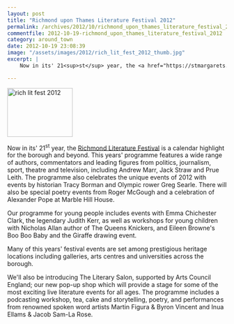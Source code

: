 ```yaml
---
layout: post
title: "Richmond upon Thames Literature Festival 2012"
permalink: /archives/2012/10/richmond_upon_thames_literature_festival_2012.html
commentfile: 2012-10-19-richmond_upon_thames_literature_festival_2012
category: around_town
date: 2012-10-19 23:08:39
image: "/assets/images/2012/rich_lit_fest_2012_thumb.jpg"
excerpt: |
    Now in its' 21<sup>st</sup> year, the <a href="https://stmargarets.london/directory/art/200610191449">Richmond Literature Festival</a> is a calendar highlight for the borough and beyond. This years' programme features a wide range of authors, commentators and leading figures from politics, journalism, sport, theatre and television, including Andrew Marr, Jack Straw and Prue Leith. The programme also celebrates the unique events of 2012 with events by historian Tracy Borman and Olympic rower Greg Searle. There will also be special poetry events from Roger McGough and a celebration of Alexander Pope at Marble Hill House.

---
```


<a href="/assets/images/2012/rich_lit_fest_2012.jpg" title="See larger version of - rich lit fest 2012"><img src="/assets/images/2012/rich_lit_fest_2012_thumb.jpg" width="150" height="112" alt="rich lit fest 2012" class="photo right" /></a>

Now in its' 21<sup>st</sup> year, the [Richmond Literature Festival](/directory/art/200610191449) is a calendar highlight for the borough and beyond. This years' programme features a wide range of authors, commentators and leading figures from politics, journalism, sport, theatre and television, including Andrew Marr, Jack Straw and Prue Leith. The programme also celebrates the unique events of 2012 with events by historian Tracy Borman and Olympic rower Greg Searle. There will also be special poetry events from Roger McGough and a celebration of Alexander Pope at Marble Hill House.

Our programme for young people includes events with Emma Chichester Clark, the legendary Judith Kerr, as well as workshops for young children with Nicholas Allan author of The Queens Knickers, and Eileen Browne's Boo Boo Baby and the Giraffe drawing event.

Many of this years' festival events are set among prestigious heritage locations including galleries, arts centres and universities across the borough.

We'll also be introducing The Literary Salon, supported by Arts Council England; our new pop-up shop which will provide a stage for some of the most exciting live literature events for all ages. The programme includes a podcasting workshop, tea, cake and storytelling, poetry, and performances from renowned spoken word artists Martin Figura & Byron Vincent and Inua Ellams & Jacob Sam-La Rose.
